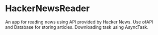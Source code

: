 # HackerNewsReader
An app for reading news using API provided by Hacker News.
Use ofAPI and Database for storing articles.
Downloading task using AsyncTask.

